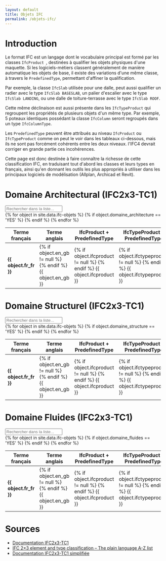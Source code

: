 ```yaml
---
layout: default
title: Objets IFC
permalink: /objets-ifc/
---
```


# Introduction

Le format IFC est un langage dont le vocabulaire principal est formé par les classes `IfcProduct `, destinées à qualifier les objets physiques d'une maquette. Si les logiciels-métiers classent généralement de manière automatique les objets de base, il existe des variations d'une même classe, à travers le `PredefinedType`, permettant d'affiner la qualification.

Par exemple, la classe `IfcSlab` utilisée pour une dalle, peut aussi qualifier un radier avec le type `IfcSlab BASESLAB`, un palier d'escalier avec le type `IfcSlab LANDING`, ou une dalle de toiture-terrasse avec le type `IfcSlab ROOF`.

Cette même déclinaison est aussi présente dans les `IfcTypeProduct` qui regroupent les propriétés de plusieurs objets d'un même type. Par exemple, 5 poteaux identiques possédant la classe `IfcColumn` seront regroupés dans un type `IfcColumnType`.

Les `PredefinedType` peuvent être attribués au niveau `IfcProduct` ou `IfcTypeProduct` comme on peut le voir dans les tableaux ci-dessous, mais ils ne sont pas forcément cohérents entre les deux niveaux. l'IFC4 devrait corriger en grande partie ces incohérences.

Cette page est donc destinée à faire connaître la richesse de cette classification IFC, en traduisant tout d'abord les classes et leurs types en français, ainsi qu'en donnant les outils les plus appropriés à utiliser dans les principaux logiciels de modélisation (Allplan, Archicad et Revit).

# Domaine Architectural (IFC2x3-TC1)

<div id="table-searchable" class="table-responsive">
  <table class="table table-sm table-hover">
    <div class="form-group">
      <div class="input-group">
        <div class="input-group-addon"><i class="fa fa-search"></i></div>
        <input class="search fuzzy-search form-control" id="test" placeholder="Rechercher dans la liste..." />
      </div>
    </div>
    <thead>
      <tr>
        <th>Terme français</th>
        <th>Terme anglais</th>
        <th>IfcProduct + PredefinedType</th>
        <th>IfcTypeProduct + PredefinedType</th>
        <th>Outil Allplan</th>
        <th>Outil Archicad</th>
        <th>Outil Revit</th>
      </tr>
    </thead>
    <tbody class="list">
      {% for object in site.data.ifc-objets %}
        {% if object.domaine_architecture == 'YES' %}
        <tr>
          <td class="fr_fr"><b>{{ object.fr_fr }}</b></td>
          <td class="en_gb">
            {% if object.en_gb != null %}
              <a href="https://www.google.fr/search?q={{ object.en_gb | downcase }}" target="_blank" data-proofer-ignore><i class="fa fa-search"></i></a>
              <a href="https://translate.google.com/#en/fr/{{ object.en_gb | downcase }}" target="_blank" data-proofer-ignore><i class="fa fa-globe"></i></a>
            {% endif %}
            {{ object.en_gb }}
          </td>
          <td class="ifcproduct">
            {% if object.ifcproduct != null %}
              <a href="https://www.google.fr/search?q={{ object.ifcproduct | downcase }}" target="_blank"><i class="fa fa-search" data-proofer-ignore></i></a>
            {% endif %}
            {{ object.ifcproduct }}
          </td>
          <td class="ifctypeproduct">
            {% if object.ifctypeproduct != null %}
              <a href="https://www.google.fr/search?q={{ object.ifctypeproduct | downcase }}" target="_blank" data-proofer-ignore><i class="fa fa-search"></i></a>
            {% endif %}
            {{ object.ifctypeproduct }}
          </td>
          <td class="outil_allplan">{{ object.allplan }}</td>
          <td class="outil_archicad">{{ object.archicad }}</td>
          <td class="outil_revit">{{ object.revit }}</td>
        </tr>
        {% endif %}
      {% endfor %}
    </tbody>
  </table>
</div>

# Domaine Structurel (IFC2x3-TC1)

<div id="table-searchable" class="table-responsive">
  <table class="table table-sm table-hover">
    <div class="form-group">
      <div class="input-group">
        <div class="input-group-addon"><i class="fa fa-search"></i></div>
        <input class="search fuzzy-search form-control" id="test" placeholder="Rechercher dans la liste..." />
      </div>
    </div>
    <thead>
      <tr>
        <th>Terme français</th>
        <th>Terme anglais</th>
        <th>IfcProduct + PredefinedType</th>
        <th>IfcTypeProduct + PredefinedType</th>
        <th>Outil Allplan</th>
        <th>Outil Archicad</th>
        <th>Outil Revit</th>
      </tr>
    </thead>
    <tbody class="list">
      {% for object in site.data.ifc-objets %}
        {% if object.domaine_structure == 'YES' %}
        <tr>
          <td class="fr_fr"><b>{{ object.fr_fr }}</b></td>
          <td class="en_gb">
            {% if object.en_gb != null %}
              <a href="https://www.google.fr/search?q={{ object.en_gb | downcase }}" target="_blank" data-proofer-ignore><i class="fa fa-search"></i></a>
              <a href="https://translate.google.com/#en/fr/{{ object.en_gb | downcase }}" target="_blank" data-proofer-ignore><i class="fa fa-globe"></i></a>
            {% endif %}
            {{ object.en_gb }}
          </td>
          <td class="ifcproduct">
            {% if object.ifcproduct != null %}
              <a href="https://www.google.fr/search?q={{ object.ifcproduct | downcase }}" target="_blank" data-proofer-ignore><i class="fa fa-search"></i></a>
            {% endif %}
            {{ object.ifcproduct }}
          </td>
          <td class="ifctypeproduct">
            {% if object.ifctypeproduct != null %}
              <a href="https://www.google.fr/search?q={{ object.ifctypeproduct | downcase }}" target="_blank" data-proofer-ignore><i class="fa fa-search"></i></a>
            {% endif %}
            {{ object.ifctypeproduct }}
          </td>
          <td class="outil_allplan">{{ object.allplan }}</td>
          <td class="outil_archicad">{{ object.archicad }}</td>
          <td class="outil_revit">{{ object.revit }}</td>
        </tr>
        {% endif %}
      {% endfor %}
    </tbody>
  </table>
</div>

# Domaine Fluides (IFC2x3-TC1)

<div id="table-searchable" class="table-responsive">
  <table class="table table-sm table-hover">
    <div class="form-group">
      <div class="input-group">
        <div class="input-group-addon"><i class="fa fa-search"></i></div>
        <input class="search fuzzy-search form-control" id="test" placeholder="Rechercher dans la liste..." />
      </div>
    </div>
    <thead>
      <tr>
        <th>Terme français</th>
        <th>Terme anglais</th>
        <th>IfcProduct + PredefinedType</th>
        <th>IfcTypeProduct + PredefinedType</th>
        <th>Outil Allplan</th>
        <th>Outil Archicad</th>
        <th>Outil Revit</th>
      </tr>
    </thead>
    <tbody class="list">
      {% for object in site.data.ifc-objets %}
        {% if object.domaine_fluides == 'YES' %}
        <tr>
          <td class="fr_fr"><b>{{ object.fr_fr }}</b></td>
          <td class="en_gb">
            {% if object.en_gb != null %}
              <a href="https://www.google.fr/search?q={{ object.en_gb | downcase }}" target="_blank" data-proofer-ignore><i class="fa fa-search"></i></a>
              <a href="https://translate.google.com/#en/fr/{{ object.en_gb | downcase }}" target="_blank" data-proofer-ignore><i class="fa fa-globe"></i></a>
            {% endif %}
            {{ object.en_gb }}
          </td>
          <td class="ifcproduct">
            {% if object.ifcproduct != null %}
              <a href="https://www.google.fr/search?q={{ object.ifcproduct | downcase }}" target="_blank" data-proofer-ignore><i class="fa fa-search"></i></a>
            {% endif %}
            {{ object.ifcproduct }}
          </td>
          <td class="ifctypeproduct">
            {% if object.ifctypeproduct != null %}
              <a href="https://www.google.fr/search?q={{ object.ifctypeproduct | downcase }}" target="_blank" data-proofer-ignore><i class="fa fa-search"></i></a>
            {% endif %}
            {{ object.ifctypeproduct }}
          </td>
          <td class="outil_allplan">{{ object.allplan }}</td>
          <td class="outil_archicad">{{ object.archicad }}</td>
          <td class="outil_revit">{{ object.revit }}</td>
        </tr>
        {% endif %}
      {% endfor %}
    </tbody>
  </table>
</div>

# Sources

* [Documentation IFC2x3-TC1](http://www.buildingsmart-tech.org/ifc/IFC2x3/TC1/html/index.htm)
* [IFC 2×3 element and type classification – The plain language A-Z list](http://bimblog.bondbryan.com/ifc-2x3-element-and-type-classification-the-plain-language-a-z-list/)
* [Documentation IFC2x3-TC1 simplifiée](http://bim.tech.fr/ifc2x3)
